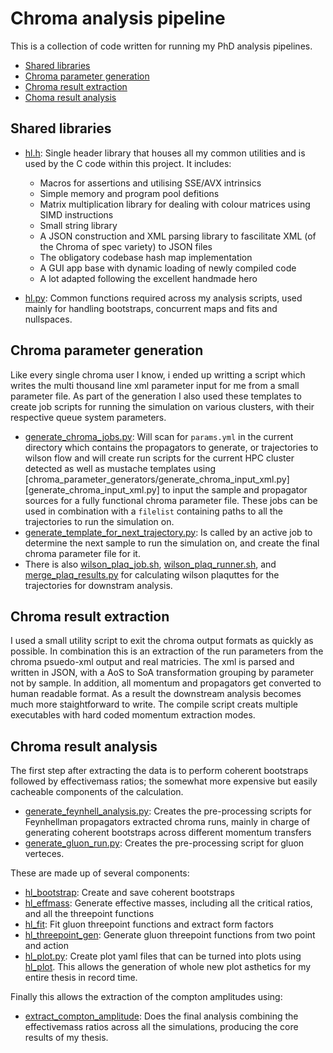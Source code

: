 # Chroma analysis pipeline

This is a collection of code written for running my PhD analysis pipelines.

* [Shared libraries](#shared-libraries)
* [Chroma parameter generation](#chroma-parameter-generation)
* [Chroma result extraction](#chroma-result-extraction)
* [Choma result analysis](#chroma-result-analysis)

## Shared libraries

- [hl.h](hl.h): Single header library that houses all my common utilities and is used by the C code within this project. It includes:
	- Macros for assertions and utilising SSE/AVX intrinsics
	- Simple memory and program pool defitions
	- Matrix multiplication library for dealing with colour matrices using SIMD instructions
	- Small string library
	- A JSON construction and XML parsing library to fascilitate XML (of the Chroma of spec variety) to JSON files
	- The obligatory codebase hash map implementation
	- A GUI app base with dynamic loading of newly compiled code
	- A lot adapted following the excellent handmade hero

- [hl.py](hl.py): Common functions required across my analysis scripts, used mainly for handling bootstraps, concurrent maps and fits and nullspaces.

## Chroma parameter generation

Like every single chroma user I know, i ended up writting a script which writes the multi thousand line xml parameter input for me from a small parameter file. As part of the generation I also used these templates to create job scripts for running the simulation on various clusters, with their respective queue system parameters.

- [generate_chroma_jobs.py](chroma_parameter_generators/generate_chroma_jobs.py): Will scan for `params.yml` in the current directory which contains the propagators to generate, or trajectories to wilson flow and will create run scripts for the current HPC cluster detected as well as mustache templates using [chroma_parameter_generators/generate_chroma_input_xml.py][generate_chroma_input_xml.py] to input the sample and propagator sources for a fully functional chroma parameter file. These jobs can be used in combination with a `filelist` containing paths to all the trajectories to run the simulation on.
- [generate_template_for_next_trajectory.py](chroma_parameter_generators/generate_template_for_next_trajectory.py): Is called by an active job to determine the next sample to run the simulation on, and create the final chroma parameter file for it. 
- There is also [wilson_plaq_job.sh](chroma_parameter_generators/wilson_plaq_job.sh), [wilson_plaq_runner.sh](chroma_parameter_generators/wilson_plaq_runner.sh), and [merge_plaq_results.py](chroma_parameter_generators/merge_plaq_results.py) for calculating wilson plaquttes for the trajectories for downstram analysis.

## Chroma result extraction 

I used a small utility script to exit the chroma output formats as quickly as possible. In combination this is an extraction of the run parameters from the chroma psuedo-xml output and real matricies. The xml is parsed and written in JSON, with a AoS to SoA transformation grouping by parameter not by sample. In addition, all momentum and propagators get converted to human readable format. As a result the downstream analysis becomes much more staightforward to write. The compile script creats multiple executables with hard coded momentum extraction modes.

## Chroma result analysis

The first step after extracting the data is to perform coherent bootstraps followed by effectivemass ratios; the somewhat more expensive but easily cacheable components of the calculation.

- [generate_feynhell_analysis.py](chroma_result_analysis/generate_feynhell_analysis.py): Creates the pre-processing scripts for Feynhellman propagators extracted chroma runs, mainly in charge of generating coherent bootstraps across different momentum transfers
- [generate_gluon_run.py](chroma_result_analysis/generate_gluon_run.py): Creates the pre-processing script for gluon verteces.

These are made up of several components:

- [hl_bootstrap](chroma_result_analysis/hl_bootstrap): Create and save coherent bootstraps
- [hl_effmass](chroma_result_analysis/hl_effmass): Generate effective masses, including all the critical ratios, and all the threepoint functions
- [hl_fit](chroma_result_analysis/hl_fit): Fit gluon threepoint functions and extract form factors
- [hl_threepoint_gen](chroma_result_analysis/hl_threepoint_gen): Generate gluon threepoint functions from two point and action
- [hl_plot.py](chroma_result_analysis/hl_plot.py): Create plot yaml files that can be turned into plots using [hl_plot](chroma_result_analysis/hl_plotz). This allows the generation of whole new plot asthetics for my entire thesis in record time.

Finally this allows the extraction of the compton amplitudes using:
- [extract_compton_amplitude](chroma_result_analysis/analysis_codes/extract_compton_amplitude): Does the final analysis combining the effectivemass ratios across all the simulations, producing the core results of my thesis.
